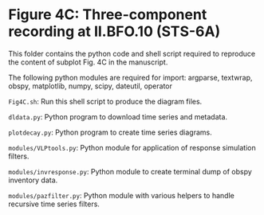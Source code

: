 # Figure 4C: Three-component recording at II.BFO.10 (STS-6A)

This folder contains the python code and shell script required to reproduce
the content of subplot Fig. 4C in the manuscript.

The following python modules are required for import:
argparse, textwrap, obspy, matplotlib, numpy, scipy, dateutil, operator

`Fig4C.sh`: Run this shell script to produce the diagram files.

`dldata.py`: Python program to download time series and metadata.

`plotdecay.py`: Python program to create time series diagrams.

`modules/VLPtools.py`: Python module for application of response simulation
filters.

`modules/invresponse.py`: Python module to create terminal dump of obspy
inventory data.

`modules/pazfilter.py`: Python module with various helpers to handle recursive
time series filters.
